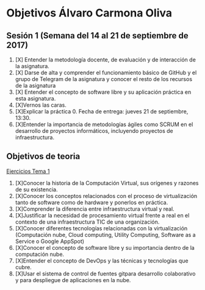 # Objetivos Álvaro Carmona Oliva
## Sesión 1 (Semana del 14 al 21 de septiembre de 2017)


   1. [X] Entender la metodología docente, de evaluación y de interacción de la asignatura.
   2. [X] Darse de alta y comprender el funcionamiento básico de GitHub y el grupo de Telegram de la asignatura y conocer el resto de los recursos de la asignatura
   3. [X] Entender el concepto de software libre y su aplicación práctica en esta asignatura.
   4. [X]Vernos las caras.
   5. [X]Explicar la práctica 0. Fecha de entrega: jueves 21 de septiembre, 13:30.
   6. [X]Entender la importancia de metodologías ágiles como SCRUM en el desarrollo de proyectos informáticos, incluyendo proyectos de infraestructura.



## Objetivos de teoria

[Ejercicios Tema 1 ](https://github.com/alvarocarmona6/Ejercicios-IV/blob/master/EjercicioTema1.md)

1. [X]Conocer la historia de la Computación Virtual, sus orígenes y razones de su existencia.
2. [X]Conocer los conceptos relacionados con el proceso de virtualización tanto de software como de hardware y ponerlos en práctica.
3. [X]Comprender la diferencia entre infraestructura virtual y real.
4. [X]Justificar la necesidad de procesamiento virtual frente a real en el contexto de una infraestructura TIC de una organización.
5. [X]Conocer diferentes tecnologías relacionadas con la virtualización (Computación nube, Cloud computing, Utility Computing, Software as a Service o Google AppSpot)
6. [X]Conocer el concepto de software libre y su importancia dentro de la computación nube.
7. [X]Entender el concepto de DevOps y las técnicas y tecnologías que cubre.
8. [X]Usar el sistema de control de fuentes gitpara desarrollo colaborativo y para despliegue de aplicaciones en la nube.
